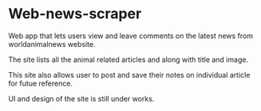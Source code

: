 # Web-news-scraper
 Web app that lets users view and leave comments on the latest news from worldanimalnews website.

 The site lists all the animal related articles and along with title and image.

 This site also allows user to post and save their notes on individual article for futue reference.

 UI and design of the site is still under works.
